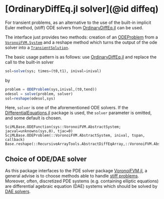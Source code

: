 # [OrdinaryDiffEq.jl solver](@id diffeq)


For transient problems, as an alternative to the use of the built-in implicit Euler method, (stiff) ODE solvers from 
[OrdinaryDiffEq.jl](https://github.com/SciML/OrdinaryDiffEq.jl)  can be used.

The interface just provides two methods: creation of an [ODEProblem](https://diffeq.sciml.ai/stable/basics/overview/#Defining-Problems) from a [`VoronoiFVM.System`](@ref) and a reshape method
which turns the output of the ode solver into a [`TransientSolution`](@ref).

The basic usage pattern is as follows: use [OrdinaryDiffEq.jl](https://github.com/SciML/OrdinaryDiffEq.jl) and replace the call to the built-in solver
```julia
sol=solve(sys; times=(t0,t1), inival=inival)
```
by
```julia
problem = ODEProblem(sys,inival,(t0,tend))
odesol = solve(problem, solver)
sol=reshape(odesol,sys)
```
Here, `solver` is one of the aforementioned ODE solvers.  If the [DifferentialEquations.jl](https://github.com/SciML/DifferentialEquations.jl)
package is used, the `solver` parameter is omitted, and some default is chosen.

```@docs
SciMLBase.ODEFunction(sys::VoronoiFVM.AbstractSystem; jacval=unknowns(sys,0), tjac=0)
SciMLBase.ODEProblem(::VoronoiFVM.AbstractSystem, inival, tspan, callback)
Base.reshape(::RecursiveArrayTools.AbstractDiffEqArray,::VoronoiFVM.AbstractSystem)
```


## Choice of ODE/DAE solver

As this package interfaces to  the PDE solver package [VoronoiFVM.jl](https://github.com/j-fu/VoronoiFVM.jl),
a general advise is to choose methods able to handle [stiff problems](https://diffeq.sciml.ai/stable/solvers/ode_solve/#Stiff-Problems).
Moreover, often, discretized PDE systems (e.g. containing elliptic equations) are differential agebraic equation (DAE) systems 
which should be solved by [DAE solvers](https://diffeq.sciml.ai/stable/solvers/dae_solve/).


